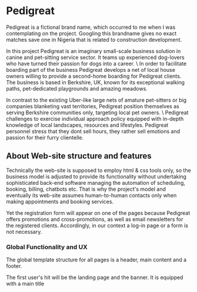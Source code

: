 # Pedigreat
Pedigreat is a fictional brand name, which occurred to me when I was contemplating on the project. Googling this brandname gives no exact matches save one in Nigeria that is related to construction development. 

In this project Pedigreat is an imaginary small-scale business solution in canine and pet-sitting service sector. It teams up experienced dog-lovers who have turned their passion for dogs into a career. \ 
In order to facilitate boarding part of the business Pedigreat develops a net of local house owners willing to provide a second-home boarding for Pedigreat clients. The business is based in Berkshire, UK, known for its exceptional walking paths, pet-dedicated playgrounds and amazing meadows. 

In contrast to the existing Uber-like large nets of amature pet-sitters or big companies blanketing vast territories, Pedigreat position themselves as serving Berkshire communities only, targeting local pet owners. \ Pedigreat challenges to exercise individual approach policy equipped with in-depth knowledge of local landscapes, resources and lifestyles. Pedigreat personnel stress that they dont sell hours, they rather sell emotions and passion for their furry clientelle. 

## About Web-site structure and features
Technically the web-site is supposed to employ html & css tools only, so the business model is adjusted to provide its functionality without undertaking sophisticated back-end software managing the automation of scheduling, booking, billing, chatbots etc. That is why the project's model and eventually its web-site assumes human-to-human contacts only when making appointments and booking services.

Yet the registration form will appear on one of the pages because Pedigreat offers promotions and cross-promotions, as well as email newsletters for the registered clients. Accordingly, in our context a log-in page or a form is not necessary. 

### Global Functionality and UX
The global template structure for all pages is a header, main content and a footer.

The first user's hit will be the landing page and the banner. It is equipped with a main title 